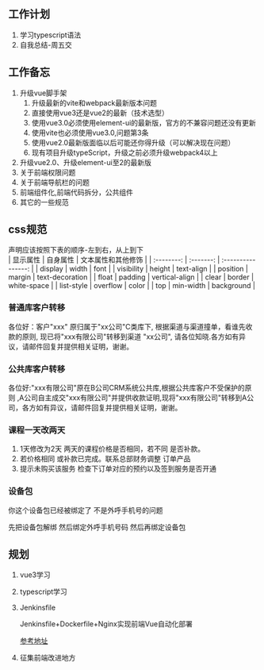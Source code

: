 ## 工作计划
1. 学习typescript语法
2. 自我总结-周五交

## 工作备忘
1. 升级vue脚手架
   1. 升级最新的vite和webpack最新版本问题
   2. 直接使用vue3还是vue2的最新（技术选型）
   3. 使用vue3.0必须使用element-ui的最新版，官方的不兼容问题还没有更新
   4. 使用vite也必须使用vue3.0,问题第3条
   5. 使用vue2.0最新版面临以后可能还你得升级（可以解决现在问题）
   6. 现有项目升级typeScript，升级之前必须升级webpack4以上
2. 升级vue2.0、升级element-ui至2的最新版
3. 关于前端权限问题
4. 关于前端导航栏的问题
5. 前端组件化,前端代码拆分，公共组件
6. 其它的一些规范

## css规范
声明应该按照下表的顺序-左到右，从上到下  
|  显示属性  | 自身属性  | 文本属性和其他修饰 |
| :--------: | :-------: | :----------------: |
|  display   |   width   |        font        |
| visibility |  height   |     text-align     |
|  position  |  margin   |  text-decoration   |
|   float    |  padding  |   vertical-align   |
|   clear    |  border   |    white-space     |
| list-style | overflow  |       color        |
|    top     | min-width |     background     |

### 普通库客户转移
各位好：客户"xxx" 原归属于"xx公司"C类库下, 根据渠道与渠道撞单，看谁先收款的原则, 现已将"xxx有限公司"转移到渠道
"xx公司", 请各位知晓.各方如有异议，请邮件回复并提供相关证明，谢谢。

### 公共库客户转移
各位好:"xxx有限公司"原在B公司CRM系统公共库,根据公共库客户不受保护的原则 ,A公司自主成交"xxx有限公司"并提供收款证明,现将"xxx有限公司"转移到A公司，各方如有异议，请邮件回复并提供相关证明，谢谢。

### 课程一天改两天
1. 1天修改为2天  两天的课程价格是否相同，若不同 是否补款。
2. 若价格相同 或补款已完成。联系总部财务调整 订单产品
3. 提示未购买该服务 检查下订单对应的预约以及签到服务是否开通

### 设备包
你这个设备包已经被绑定了  不是外呼手机号的问题

先把设备包解绑 然后绑定外呼手机号码 然后再绑定设备包

## 规划

1. vue3学习

2. typescript学习

3. Jenkinsfile

   Jenkinsfile+Dockerfile+Nginx实现前端Vue自动化部署

   [参考地址](https://blog.csdn.net/qq_38225558/article/details/111594101)

4. 征集前端改进地方